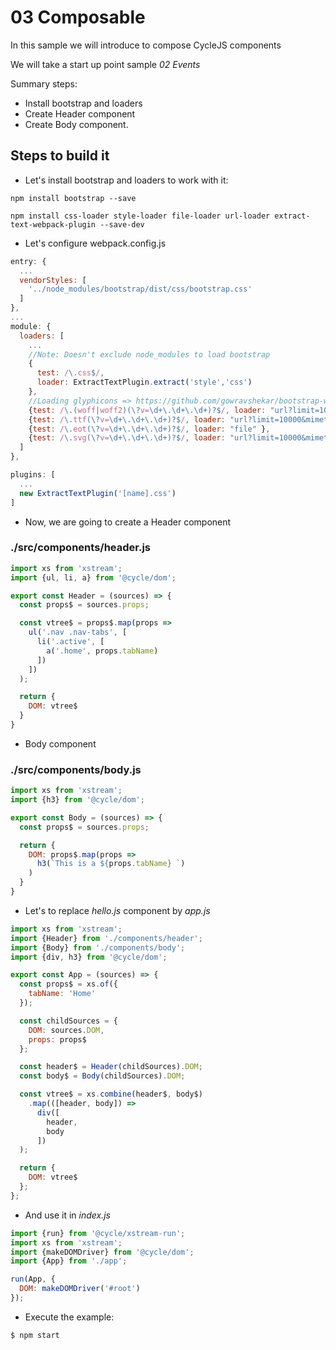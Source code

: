 # 03 Composable

In this sample we will introduce to compose CycleJS components

We will take a start up point sample _02 Events_

Summary steps:

- Install bootstrap and loaders
- Create Header component
- Create Body component.

## Steps to build it

- Let's install bootstrap and loaders to work with it:

````
npm install bootstrap --save
````

````
npm install css-loader style-loader file-loader url-loader extract-text-webpack-plugin --save-dev
````

- Let's configure webpack.config.js

```javascript
entry: {
  ...
  vendorStyles: [
    '../node_modules/bootstrap/dist/css/bootstrap.css'
  ]
},
...
module: {
  loaders: [
    ...
    //Note: Doesn't exclude node_modules to load bootstrap
    {
      test: /\.css$/,
      loader: ExtractTextPlugin.extract('style','css')
    },
    //Loading glyphicons => https://github.com/gowravshekar/bootstrap-webpack
    {test: /\.(woff|woff2)(\?v=\d+\.\d+\.\d+)?$/, loader: "url?limit=10000&mimetype=application/font-woff" },
    {test: /\.ttf(\?v=\d+\.\d+\.\d+)?$/, loader: "url?limit=10000&mimetype=application/octet-stream" },
    {test: /\.eot(\?v=\d+\.\d+\.\d+)?$/, loader: "file" },
    {test: /\.svg(\?v=\d+\.\d+\.\d+)?$/, loader: "url?limit=10000&mimetype=image/svg+xml" },
  ]
},

plugins: [
  ...
  new ExtractTextPlugin('[name].css')
]
```

- Now, we are going to create a Header component

### ./src/components/header.js

```javascript
import xs from 'xstream';
import {ul, li, a} from '@cycle/dom';

export const Header = (sources) => {
  const props$ = sources.props;

  const vtree$ = props$.map(props =>
    ul('.nav .nav-tabs', [
      li('.active', [
        a('.home', props.tabName)
      ])
    ])
  );

  return {
    DOM: vtree$
  }
}

```

- Body component

### ./src/components/body.js

```javascript
import xs from 'xstream';
import {h3} from '@cycle/dom';

export const Body = (sources) => {
  const props$ = sources.props;

  return {
    DOM: props$.map(props =>
      h3(`This is a ${props.tabName} `)
    )
  }
}

```

- Let's to replace _hello.js_ component by _app.js_

```javascript
import xs from 'xstream';
import {Header} from './components/header';
import {Body} from './components/body';
import {div, h3} from '@cycle/dom';

export const App = (sources) => {
  const props$ = xs.of({
    tabName: 'Home'
  });

  const childSources = {
    DOM: sources.DOM,
    props: props$
  };

  const header$ = Header(childSources).DOM;
  const body$ = Body(childSources).DOM;

  const vtree$ = xs.combine(header$, body$)
    .map(([header, body]) =>
      div([
        header,
        body
      ])
  );

  return {
    DOM: vtree$
  };
};
```

- And use it in _index.js_

```javascript
import {run} from '@cycle/xstream-run';
import xs from 'xstream';
import {makeDOMDriver} from '@cycle/dom';
import {App} from './app';

run(App, {
  DOM: makeDOMDriver('#root')
});

```
- Execute the example:

 ```bash
 $ npm start
 ```
